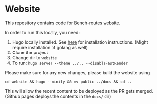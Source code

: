 # Website

This repository contains code for Bench-routes website.

In order to run this locally, you need:
1. Hugo locally installed. See [here](https://gohugo.io/getting-started/installing/) for installation instructions. (Might require installation of golang as well)
2. Clone the project
3. Change dir to `website`
4. To run: `hugo server --theme ../.. --disableFastRender`

Please make sure for any new changes, please build the website using
```shell
cd website && hugo --minify && mv public ../docs && cd ..
```

This will allow the recent content to be deployed as the PR gets merged.
(Github pages deploys the contents in the `docs/` dir)
